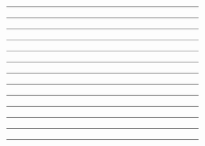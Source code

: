 ```python
```

---

```javascript

```

---
```java

```
---
```cpp

```
---
```ruby

```
---
```sql

```
---
```html

```
---
```css

```
---
```typescript

```
---
```swift

```
---
```php

```
---
```rust

```
---
```kotlin

```
---
```go

```
